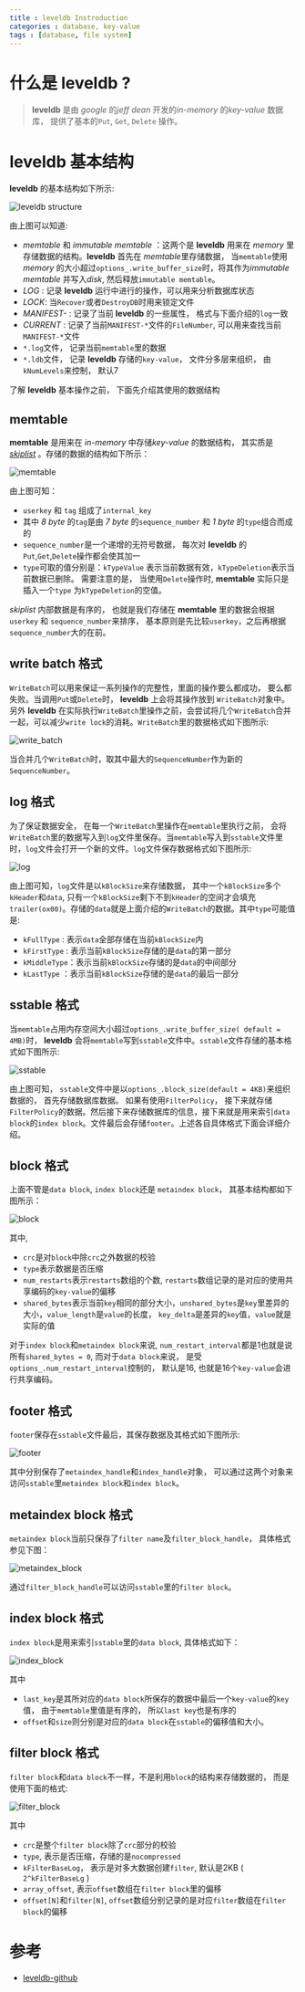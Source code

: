 ```yaml
---
title : leveldb Instroduction
categories : database, key-value
tags : [database, file system]
---
```


# 什么是 __leveldb__ ?

> __leveldb__ 是由 *google* 的*jeff dean* 开发的*in-memory* 的*key-value* 数据库， 提供了基本的`Put`, `Get`, `Delete` 操作。

# __leveldb__ 基本结构

__leveldb__ 的基本结构如下所示:

![leveldb structure](/assets/images/leveldb/leveldb_structure.png)

由上图可以知道:

* *memtable* 和 *immutable memtable* ：这两个是 __leveldb__ 用来在 *memory* 里存储数据的结构。__leveldb__ 首先在 *memtable*里存储数据， 当`memtable`使用*memory* 的大小超过`options_.write_buffer_size`时，将其作为*immutable memtable* 并写入*disk*, 然后释放`immutable memtable`。
* *LOG* : 记录 __leveldb__ 运行中进行的操作，可以用来分析数据库状态
* *LOCK*: 当`Recover`或者`DestroyDB`时用来锁定文件
* *MANIFEST-* : 记录了当前 __leveldb__ 的一些属性， 格式与下面介绍的`log`一致
* *CURRENT* : 记录了当前`MANIFEST-*`文件的`FileNumber`, 可以用来查找当前`MANIFEST-*`文件
* `*.log`文件， 记录当前`memtable`里的数据
* `*.ldb`文件， 记录 __leveldb__ 存储的`key-value`， 文件分多层来组织， 由`kNumLevels`来控制， 默认7

了解 __leveldb__ 基本操作之前， 下面先介绍其使用的数据结构

## __memtable__

__memtable__ 是用来在 *in-memory* 中存储*key-value* 的数据结构， 其实质是 *[skiplist](http://zhifeiding.github.io/programming/2016/11/18/Skip-List-Introduction/)* 。存储的数据的结构如下所示：

![memtable](/assets/images/leveldb/memtable.png)

由上图可知：

* `userkey` 和 `tag` 组成了`internal_key`
* 其中 *8 byte* 的`tag`是由 *7 byte* 的`sequence_number` 和 *1 byte* 的`type`组合而成的
* `sequence_number`是一个递增的无符号数据， 每次对 __leveldb__ 的`Put`,`Get`,`Delete`操作都会使其加一
* `type`可取的值分别是：`kTypeValue` 表示当前数据有效，`kTypeDeletion`表示当前数据已删除。 需要注意的是， 当使用`Delete`操作时, __memtable__ 实际只是插入一个`type` 为`kTypeDeletion`的空值。 

*skiplist* 内部数据是有序的， 也就是我们存储在 __memtable__ 里的数据会根据`userkey` 和 `sequence_number`来排序， 基本原则是先比较`userkey`，之后再根据`sequence_number`大的在前。

## __write batch__ 格式

`WriteBatch`可以用来保证一系列操作的完整性，里面的操作要么都成功， 要么都失败。当调用`Put`或`Delete`时， __leveldb__ 上会将其操作放到 `WriteBatch`对象中。另外 __leveldb__ 在实际执行`WriteBatch`里操作之前，会尝试将几个`WriteBatch`合并一起，可以减少`write lock`的消耗。`WriteBatch`里的数据格式如下图所示:

![write_batch](/assets/images/leveldb/write_batch.png)

当合并几个`WriteBatch`时，取其中最大的`SequenceNumber`作为新的`SequenceNumber`。

## __log__ 格式

为了保证数据安全， 在每一个`WriteBatch`里操作在`memtable`里执行之前， 会将`WriteBatch`里的数据写入到`log`文件里保存。当`memtable`写入到`sstable`文件里时，`log`文件会打开一个新的文件。`log`文件保存数据格式如下图所示:

![log](/assets/images/leveldb/log.png)

由上图可知，`log`文件是以`kBlockSize`来存储数据， 其中一个`kBlockSize`多个`kHeader`和`data`, 只有一个`kBlockSize`剩下不到`kHeader`的空间才会填充`trailer(ox00)`。存储的`data`就是上面介绍的`WriteBatch`的数据。其中`type`可能值是:

* `kFullType` : 表示`data`全部存储在当前`kBlockSize`内
* `kFirstType` : 表示当前`kBlockSize`存储的是`data`的第一部分
* `kMiddleType`：表示当前`kBlockSize`存储的是`data`的中间部分
* `kLastType` ：表示当前`kBlockSize`存储的是`data`的最后一部分

## __sstable__ 格式

当`memtable`占用内存空间大小超过`options_.write_buffer_size( default = 4MB)`时， __leveldb__ 会将`memtable`写到`sstable`文件中。`sstable`文件存储的基本格式如下图所示:

![sstable](/assets/images/leveldb/sstable.png)

由上图可知， `sstable`文件中是以`options_.block_size(default = 4KB)`来组织数据的， 首先存储数据库数据。 如果有使用`FilterPolicy`， 接下来就存储`FilterPolicy`的数据。然后接下来存储数据库的信息，接下来就是用来索引`data block`的`index block`。文件最后会存储`footer`。上述各自具体格式下面会详细介绍。

## __block__ 格式

上面不管是`data block`, `index block`还是 `metaindex block`， 其基本结构都如下图所示：

![block](/assets/images/leveldb/block.png)

其中,
* `crc`是对`block`中除`crc`之外数据的校验
* `type`表示数据是否压缩
* `num_restarts`表示`restarts`数组的个数, `restarts`数组记录的是对应的使用共享编码的`key-value`的偏移
* `shared_bytes`表示当前`key`相同的部分大小，`unshared_bytes`是`key`里差异的大小，`value_length`是`value`的长度， `key_delta`是差异的`key`值，`value`就是实际的值 

对于`index block`和`metaindex block`来说, `num_restart_interval`都是1也就是说所有`shared_bytes = 0`, 而对于`data block`来说， 是受`options_.num_restart_interval`控制的， 默认是16, 也就是16个`key-value`会进行共享编码。

## __footer__ 格式

`footer`保存在`sstable`文件最后，其保存数据及其格式如下图所示:

![footer](/assets/images/leveldb/footer.png)

其中分别保存了`metaindex_handle`和`index_handle`对象， 可以通过这两个对象来访问`sstable`里`metaindex block`和`index block`。

## __metaindex block__ 格式

`metaindex block`当前只保存了`filter name`及`filter_block_handle`， 具体格式参见下图：

![metaindex_block](/assets/images/leveldb/metaindex_block.png)

通过`filter_block_handle`可以访问`sstable`里的`filter block`。 

## __index block__ 格式

`index block`是用来索引`sstable`里的`data block`, 具体格式如下：

![index_block](/assets/images/leveldb/index_block.png)

其中
* `last_key`是其所对应的`data block`所保存的数据中最后一个`key-value`的`key`值， 由于`memtable`里值是有序的， 所以`last key`也是有序的
* `offset`和`size`则分别是对应的`data block`在`sstable`的偏移值和大小。

## __filter block__ 格式

`filter block`和`data block`不一样，不是利用`block`的结构来存储数据的， 而是使用下面的格式:

![filter_block](/assets/images/leveldb/filter_block.png)

其中
* `crc`是整个`filter block`除了`crc`部分的校验
* `type`, 表示是否压缩，存储的是`nocompressed`
* `kFilterBaseLog`， 表示是对多大数据创建`filter`, 默认是2KB ( `2^kFilterBaseLg` )
* `array_offset`, 表示`offset`数组在`filter block`里的偏移
* `offset[N]`和`filter[N]`, `offset`数组分别记录的是对应`filter`数组在`filter block`的偏移

# 参考

* [leveldb-github](https://github.com/google/leveldb)  

